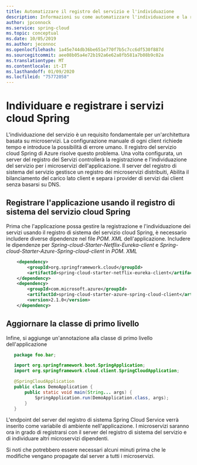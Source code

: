 ```yaml
---
title: Automatizzare il registro del servizio e l'individuazione
description: Informazioni su come automatizzare l'individuazione e la registrazione del servizio usando il registro di sistema del servizio cloud Spring
author: jpconnock
ms.service: spring-cloud
ms.topic: conceptual
ms.date: 10/05/2019
ms.author: jeconnoc
ms.openlocfilehash: 1a45e744db36be651e770f7b5c7cc6df530f887d
ms.sourcegitcommit: aee08b05a4e72b192a6e62a8fb581a7b08b9c02a
ms.translationtype: MT
ms.contentlocale: it-IT
ms.lasthandoff: 01/09/2020
ms.locfileid: "75772058"
---
```

# <a name="discover-and-register-your-spring-cloud-services"></a>Individuare e registrare i servizi cloud Spring

L'individuazione del servizio è un requisito fondamentale per un'architettura basata su microservizi.  La configurazione manuale di ogni client richiede tempo e introduce la possibilità di errore umano.  Il registro del servizio cloud Spring di Azure risolve questo problema.  Una volta configurata, un server del registro dei Servizi controllerà la registrazione e l'individuazione del servizio per i microservizi dell'applicazione. Il server del registro di sistema del servizio gestisce un registro dei microservizi distribuiti, Abilita il bilanciamento del carico lato client e separa i provider di servizi dai client senza basarsi su DNS.

## <a name="register-your-application-using-spring-cloud-service-registry"></a>Registrare l'applicazione usando il registro di sistema del servizio cloud Spring

Prima che l'applicazione possa gestire la registrazione e l'individuazione dei servizi usando il registro di sistema del servizio cloud Spring, è necessario includere diverse dipendenze nel file *POM. XML* dell'applicazione.
Includere le dipendenze per *Spring-cloud-Starter-Netflix-Eureka-client* e *Spring-cloud-Starter-Azure-Spring-cloud-client* in *POM. XML*

```xml
    <dependency>
        <groupId>org.springframework.cloud</groupId>
        <artifactId>spring-cloud-starter-netflix-eureka-client</artifactId>
    </dependency>
    <dependency>
        <groupId>com.microsoft.azure</groupId>
        <artifactId>spring-cloud-starter-azure-spring-cloud-client</artifactId>
        <version>2.1.0</version>
    </dependency>
```

## <a name="update-the-top-level-class"></a>Aggiornare la classe di primo livello

Infine, si aggiunge un'annotazione alla classe di primo livello dell'applicazione

 ```java
    package foo.bar;

    import org.springframework.boot.SpringApplication;
    import org.springframework.cloud.client.SpringCloudApplication;

    @SpringCloudApplication
    public class DemoApplication {
        public static void main(String... args) {
            SpringApplication.run(DemoApplication.class, args);
        }
    }
 ```

L'endpoint del server del registro di sistema Spring Cloud Service verrà inserito come variabile di ambiente nell'applicazione.  I microservizi saranno ora in grado di registrarsi con il server del registro di sistema del servizio e di individuare altri microservizi dipendenti.

Si noti che potrebbero essere necessari alcuni minuti prima che le modifiche vengano propagate dal server a tutti i microservizi.
